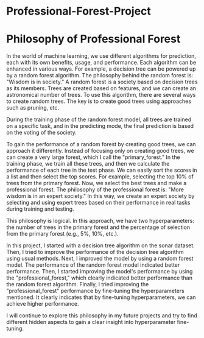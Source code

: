 # Professional-Forest-Project
# Philosophy of Professional Forest
In the world of machine learning, we use different algorithms for prediction, each with its own benefits, usage, and performance. Each algorithm can be enhanced in various ways. For example, a decision tree can be powered up by a random forest algorithm. The philosophy behind the random forest is: "Wisdom is in society." A random forest is a society based on decision trees as its members. Trees are created based on features, and we can create an astronomical number of trees. To use this algorithm, there are several ways to create random trees. The key is to create good trees using approaches such as pruning, etc.

During the training phase of the random forest model, all trees are trained on a specific task, and in the predicting mode, the final prediction is based on the voting of the society.

To gain the performance of a random forest by creating good trees, we can approach it differently. Instead of focusing only on creating good trees, we can create a very large forest, which I call the "primary_forest." In the training phase, we train all these trees, and then we calculate the performance of each tree in the test phase. We can easily sort the scores in a list and then select the top scores. For example, selecting the top 10% of trees from the primary forest. Now, we select the best trees and make a professional forest. The philosophy of the professional forest is: "More wisdom is in an expert society." In this way, we create an expert society by selecting and using expert trees based on their performance in real tasks during training and testing.

This philosophy is logical. In this approach, we have two hyperparameters: the number of trees in the primary forest and the percentage of selection from the primary forest (e.g., 5%, 10%, etc.).

In this project, I started with a decision tree algorithm on the sonar dataset. Then, I tried to improve the performance of the decision tree algorithm using usual methods. Next, I improved the model by using a random forest model. The performance of the random forest model indicated better performance. Then, I started improving the model's performance by using the "professional_forest," which clearly indicated better performance than the random forest algorithm. Finally, I tried improving the "professional_forest" performance by fine-tuning the hyperparameters mentioned. It clearly indicates that by fine-tuning hyperparameters, we can achieve higher performance.

I will continue to explore this philosophy in my future projects and try to find different hidden aspects to gain a clear insight into hyperparameter fine-tuning.
